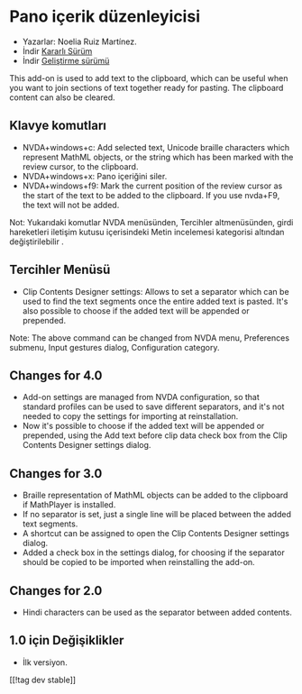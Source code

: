 # Pano içerik düzenleyicisi #
*   Yazarlar: Noelia Ruiz Martínez.
*   İndir [Kararlı Sürüm][1]
*   İndir [Geliştirme sürümü][2]

This add-on is used to add text to the clipboard, which can be useful when
you want to join sections of text together ready for pasting.  The clipboard
content can also be cleared.

## Klavye komutları ##
*   NVDA+windows+c: Add selected text, Unicode braille characters which
    represent MathML objects, or the string which has been marked with the
    review cursor, to the clipboard.
*   NVDA+windows+x: Pano içeriğini siler.
*   NVDA+windows+f9: Mark the current position of the review cursor as the
    start of the text to be added to the clipboard.  If you use nvda+F9, the
    text will not be added.

Not: Yukarıdaki komutlar NVDA menüsünden, Tercihler altmenüsünden, girdi
hareketleri iletişim kutusu içerisindeki Metin incelemesi kategorisi
altından değiştirilebilir .

## Tercihler Menüsü ##
*   Clip Contents Designer settings: Allows to set a separator which can be used to find the text segments once the entire added text is pasted.
It's also possible to choose if the added text will be appended or prepended.

Note: The above command can be changed from NVDA menu, Preferences submenu,
Input gestures dialog, Configuration category.

## Changes for 4.0 ##
*   Add-on settings are managed from NVDA configuration, so that standard
    profiles can be used to save different separators, and it's not needed
    to copy the settings for importing at reinstallation.
*   Now it's possible to choose if the added text will be appended or
    prepended, using the Add text before clip data check box from the Clip
    Contents Designer settings dialog.

## Changes for 3.0 ##
*   Braille representation of MathML objects can be added to the clipboard
    if MathPlayer is installed.
*   If no separator is set, just a single line will be placed between the
    added text segments.
*   A shortcut can be assigned to open the Clip Contents Designer settings
    dialog.
*   Added a check box in the settings dialog, for choosing if the separator
    should be copied to be imported when reinstalling the add-on.

## Changes for 2.0 ##
*   Hindi characters can be used as the separator between added contents.

## 1.0 için Değişiklikler ##
*   İlk versiyon.

[[!tag dev stable]]

[1]: http://addons.nvda-project.org/files/get.php?file=ccd

[2]: http://addons.nvda-project.org/files/get.php?file=ccd-dev
